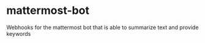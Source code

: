 # mattermost-bot
Webhooks for the mattermost bot that is able to summarize text and provide keywords

